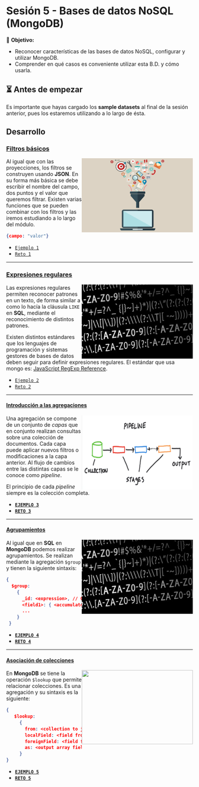 # Sesión 5 - Bases de datos NoSQL (MongoDB)

🎯 **Objetivo:**

- Reconocer características de las bases de datos NoSQL, configurar y utilizar MongoDB.
- Comprender en qué casos es conveniente utilizar esta B.D. y cómo usarla. 

## ⏳ Antes de empezar 

Es importante que hayas cargado los **sample datasets** al final de la sesión anterior, pues los estaremos utilizando a lo largo de ésta.

## Desarrollo

### <ins>Filtros básicos</ins>
<img src="imagenes/imagen3.png" align="right" height="200" width="300">

Al igual que con las proyecciones, los filtros se construyen usando __JSON__. En su forma más básica se debe escribir el nombre del campo, dos puntos y el valor que queremos filtrar. Existen varias funciones que se pueden combinar con los filtros y las iremos estudiando a lo largo del módulo.

```json
{campo: "valor"}
```

- [`Ejemplo 1`](Ejemplo-01/Readme.md)
- [`Reto 1`](Reto-01/Readme.md)

---

### <ins>Expresiones regulares</ins>
<img src="imagenes/imagen1.jpg" align="right" height="200" width="300">

Las expresiones regulares permiten reconocer patrones en un texto, de forma similar a como lo hacía la cláusula `LIKE` en __SQL__, mediante el reconocimiento de distintos patrones.

Existen distintos estándares que los lenguajes de programación y sistemas gestores de bases de datos deben seguir para definir expresiones regulares. El estándar que usa mongo es: [JavaScript RegExp Reference](https://www.w3schools.com/jsref/jsref_obj_regexp.asp).

- [`Ejemplo 2`](Ejemplo-02/Readme.md)
- [`Reto 2`](Reto-02/Readme.md)

---

#### <ins>Introducción a las agregaciones</ins>
<img src="imagenes/imagen5.png" align="right" height="200" width="300">

Una agregación se compone de un conjunto de *capas* que en conjunto realizan consultas sobre una colección de documentos. Cada capa puede aplicar nuevos filtros o modificaciones a la capa anterior. Al flujo de cambios entre las distintas capas se le conoce como *pipeline*.

El principio de cada *pipeline* siempre es la colección completa.

- [**`EJEMPLO 3`**](Ejemplo-03/Readme.md)
- [**`RETO 3`**](Reto-03/Readme.md)	

---

#### <ins>Agrupamientos</ins>
<img src="imagenes/imagen1.jpg" align="right" height="200" width="300">

Al igual que en __SQL__ en __MongoDB__ podemos realizar agrupamientos. Se realizan mediante la agregación `$group` y tienen la siguiente sintaxis:

```json
{
  $group:
    {
      _id: <expression>, // Group By Expression
      <field1>: { <accumulator1> : <expression1> },
      ...
    }
 }
```

- [**`EJEMPLO 4`**](Ejemplo-04/Readme.md)
- [**`RETO 4`**](Reto-04/Readme.md)

---
#### <ins>Asociación de colecciones</ins>
<img src="imagenes/imagen2.jpg" align="right" height="200" width="300">

 En __MongoDB__ se tiene la operación `$lookup` que permite relacionar colecciones. Es una agregación y su sintaxis es la siguiente:

```json
{
   $lookup:
     {
       from: <collection to join>,
       localField: <field from the input documents>,
       foreignField: <field from the documents of the "from" collection>,
       as: <output array field>
     }
}
```

- [**`EJEMPLO 5`**](Ejemplo-05/Readme.md)
- [**`RETO 5`**](Reto-05/Readme.md)



